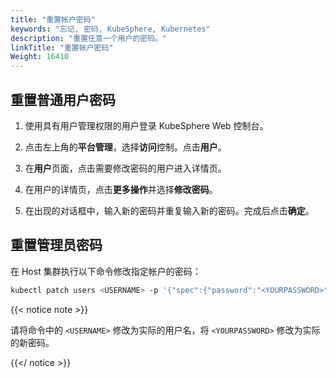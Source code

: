 ```yaml
---
title: "重置帐户密码"
keywords: "忘记, 密码, KubeSphere, Kubernetes"
description: "重置任意一个用户的密码。"
linkTitle: "重置帐户密码"
Weight: 16410
---
```


## 重置普通用户密码

1. 使用具有用户管理权限的用户登录 KubeSphere Web 控制台。

2. 点击左上角的**平台管理**，选择**访问**控制。点击**用户**。

3. 在**用户**页面，点击需要修改密码的用户进入详情页。

4. 在用户的详情页，点击**更多操作**并选择**修改密码**。

5. 在出现的对话框中，输入新的密码并重复输入新的密码。完成后点击**确定**。

## 重置管理员密码

在 Host 集群执行以下命令修改指定帐户的密码：

```bash
kubectl patch users <USERNAME> -p '{"spec":{"password":"<YOURPASSWORD>"}}' --type='merge' && kubectl annotate users <USERNAME> iam.docs.kubesphere-carryon.top/password-encrypted-
```

{{< notice note >}}

请将命令中的 `<USERNAME>` 修改为实际的用户名，将 `<YOURPASSWORD>` 修改为实际的新密码。

{{</ notice >}} 